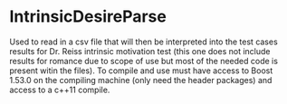 IntrinsicDesireParse
====================

Used to read in a csv file that will then be interpreted into the test cases results for Dr. Reiss intrinsic motivation test (this one does not include results for romance due to scope of use but most of the needed code is present witin the files).  To compile and use must have access to Boost 1.53.0 on the compiling machine (only need the header packages) and access to a c++11 compile.
